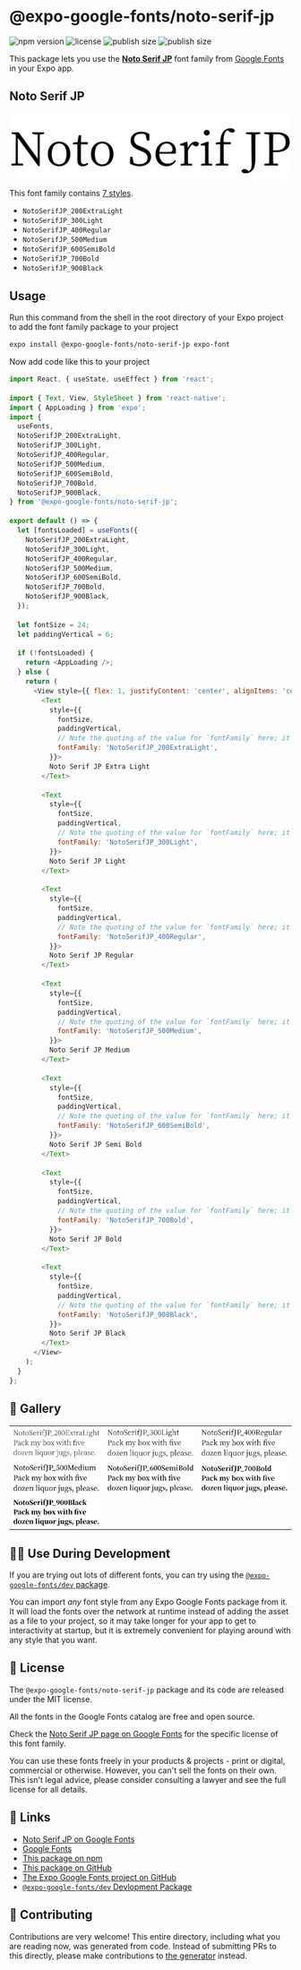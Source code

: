 # @expo-google-fonts/noto-serif-jp

![npm version](https://flat.badgen.net/npm/v/@expo-google-fonts/noto-serif-jp)
![license](https://flat.badgen.net/github/license/expo/google-fonts)
![publish size](https://flat.badgen.net/packagephobia/install/@expo-google-fonts/noto-serif-jp)
![publish size](https://flat.badgen.net/packagephobia/publish/@expo-google-fonts/noto-serif-jp)

This package lets you use the [**Noto Serif JP**](https://fonts.google.com/specimen/Noto+Serif+JP) font family from [Google Fonts](https://fonts.google.com/) in your Expo app.

## Noto Serif JP

![Noto Serif JP](./font-family.png)

This font family contains [7 styles](#-gallery).

- `NotoSerifJP_200ExtraLight`
- `NotoSerifJP_300Light`
- `NotoSerifJP_400Regular`
- `NotoSerifJP_500Medium`
- `NotoSerifJP_600SemiBold`
- `NotoSerifJP_700Bold`
- `NotoSerifJP_900Black`

## Usage

Run this command from the shell in the root directory of your Expo project to add the font family package to your project
```sh
expo install @expo-google-fonts/noto-serif-jp expo-font
```

Now add code like this to your project
```js
import React, { useState, useEffect } from 'react';

import { Text, View, StyleSheet } from 'react-native';
import { AppLoading } from 'expo';
import {
  useFonts,
  NotoSerifJP_200ExtraLight,
  NotoSerifJP_300Light,
  NotoSerifJP_400Regular,
  NotoSerifJP_500Medium,
  NotoSerifJP_600SemiBold,
  NotoSerifJP_700Bold,
  NotoSerifJP_900Black,
} from '@expo-google-fonts/noto-serif-jp';

export default () => {
  let [fontsLoaded] = useFonts({
    NotoSerifJP_200ExtraLight,
    NotoSerifJP_300Light,
    NotoSerifJP_400Regular,
    NotoSerifJP_500Medium,
    NotoSerifJP_600SemiBold,
    NotoSerifJP_700Bold,
    NotoSerifJP_900Black,
  });

  let fontSize = 24;
  let paddingVertical = 6;

  if (!fontsLoaded) {
    return <AppLoading />;
  } else {
    return (
      <View style={{ flex: 1, justifyContent: 'center', alignItems: 'center' }}>
        <Text
          style={{
            fontSize,
            paddingVertical,
            // Note the quoting of the value for `fontFamily` here; it expects a string!
            fontFamily: 'NotoSerifJP_200ExtraLight',
          }}>
          Noto Serif JP Extra Light
        </Text>

        <Text
          style={{
            fontSize,
            paddingVertical,
            // Note the quoting of the value for `fontFamily` here; it expects a string!
            fontFamily: 'NotoSerifJP_300Light',
          }}>
          Noto Serif JP Light
        </Text>

        <Text
          style={{
            fontSize,
            paddingVertical,
            // Note the quoting of the value for `fontFamily` here; it expects a string!
            fontFamily: 'NotoSerifJP_400Regular',
          }}>
          Noto Serif JP Regular
        </Text>

        <Text
          style={{
            fontSize,
            paddingVertical,
            // Note the quoting of the value for `fontFamily` here; it expects a string!
            fontFamily: 'NotoSerifJP_500Medium',
          }}>
          Noto Serif JP Medium
        </Text>

        <Text
          style={{
            fontSize,
            paddingVertical,
            // Note the quoting of the value for `fontFamily` here; it expects a string!
            fontFamily: 'NotoSerifJP_600SemiBold',
          }}>
          Noto Serif JP Semi Bold
        </Text>

        <Text
          style={{
            fontSize,
            paddingVertical,
            // Note the quoting of the value for `fontFamily` here; it expects a string!
            fontFamily: 'NotoSerifJP_700Bold',
          }}>
          Noto Serif JP Bold
        </Text>

        <Text
          style={{
            fontSize,
            paddingVertical,
            // Note the quoting of the value for `fontFamily` here; it expects a string!
            fontFamily: 'NotoSerifJP_900Black',
          }}>
          Noto Serif JP Black
        </Text>
      </View>
    );
  }
};

```

## 🔡 Gallery


||||
|-|-|-|
|![NotoSerifJP_200ExtraLight](./NotoSerifJP_200ExtraLight.ttf.png)|![NotoSerifJP_300Light](./NotoSerifJP_300Light.ttf.png)|![NotoSerifJP_400Regular](./NotoSerifJP_400Regular.ttf.png)||
|![NotoSerifJP_500Medium](./NotoSerifJP_500Medium.ttf.png)|![NotoSerifJP_600SemiBold](./NotoSerifJP_600SemiBold.ttf.png)|![NotoSerifJP_700Bold](./NotoSerifJP_700Bold.ttf.png)||
|![NotoSerifJP_900Black](./NotoSerifJP_900Black.ttf.png)||||


## 👩‍💻 Use During Development

If you are trying out lots of different fonts, you can try using the [`@expo-google-fonts/dev` package](https://github.com/expo/google-fonts/tree/master/font-packages/dev#readme).

You can import *any* font style from any Expo Google Fonts package from it. It will load the fonts
over the network at runtime instead of adding the asset as a file to your project, so it may take longer
for your app to get to interactivity at startup, but it is extremely convenient
for playing around with any style that you want.

## 📖 License

The `@expo-google-fonts/noto-serif-jp` package and its code are released under the MIT license.

All the fonts in the Google Fonts catalog are free and open source.

Check the [Noto Serif JP page on Google Fonts](https://fonts.google.com/specimen/Noto+Serif+JP) for the specific license of this font family.

You can use these fonts freely in your products & projects - print or digital, commercial or otherwise. However, you can't sell the fonts on their own. This isn't legal advice, please consider consulting a lawyer and see the full license for all details.

## 🔗 Links

- [Noto Serif JP on Google Fonts](https://fonts.google.com/specimen/Noto+Serif+JP)
- [Google Fonts](https://fonts.google.com/)
- [This package on npm](https://www.npmjs.com/package/@expo-google-fonts/noto-serif-jp)
- [This package on GitHub](https://github.com/expo/google-fonts/tree/master/font-packages/noto-serif-jp)
- [The Expo Google Fonts project on GitHub](https://github.com/expo/google-fonts)
- [`@expo-google-fonts/dev` Devlopment Package](https://github.com/expo/google-fonts/tree/master/font-packages/dev)

## 🤝 Contributing

Contributions are very welcome! This entire directory, including what you are reading now, was generated from code. Instead of submitting PRs to this directly, please make contributions to [the generator](https://github.com/expo/google-fonts/tree/master/packages/generator) instead.
